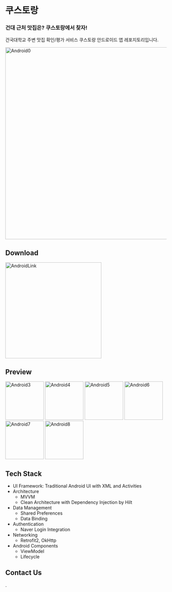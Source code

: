 # 쿠스토랑
### 건대 근처 맛집은? 쿠스토랑에서 찾자!
건국대학교 주변 맛집 확인/평가 서비스 쿠스토랑 안드로이드 앱 레포지토리입니다.
<p>
  <img src="https://github.com/user-attachments/assets/9de06be2-0011-476e-b7a8-a86bfcb40607" alt="Android0" width="600"/>
</p>

## Download
<a href="https://play.google.com/store/apps/details?id=com.kust.kustaurant">
  <img src="https://github.com/user-attachments/assets/a5565eeb-a4d9-4a65-ad40-b4a3ba83283d" alt="AndroidLink" width="300"/>
</a>

## Preview
<p>
  <img src="https://github.com/user-attachments/assets/7d496846-041f-426d-9417-622566a617fc" alt="Android3" width="120"/>
  <img src="https://github.com/user-attachments/assets/70028451-019c-4a19-9eb7-c3f16c66bdf9" alt="Android4" width="120"/>
  <img src="https://github.com/user-attachments/assets/2dbd6368-fc59-4e69-ab2b-66a438c7a476" alt="Android5" width="120"/>
  <img src="https://github.com/user-attachments/assets/1733d6a6-f364-401c-9b9a-2dc218efc7ec" alt="Android6" width="120"/>
  <img src="https://github.com/user-attachments/assets/447764d3-3bb8-486a-ab1a-43e206a040df" alt="Android7" width="120"/>
  <img src="https://github.com/user-attachments/assets/dcabb7b0-b6f5-47cc-ad8b-6520bfb7567c" alt="Android8" width="120"/>
</p>

## Tech Stack
- UI Framework: Traditional Android UI with XML and Activities
- Architecture
  - MVVM
  - Clean Architecture with Dependency Injection by Hilt
- Data Management
  - Shared Preferences
  - Data Binding
- Authentication
  - Naver Login Integration
- Networking
  - Retrofit2, OkHttp
- Android Components
  - ViewModel
  - Lifecycle

## Contact Us
.
